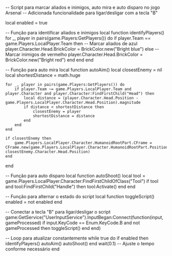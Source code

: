 -- Script para marcar aliados e inimigos, auto mira e auto disparo no jogo Arsenal
-- Adicionada funcionalidade para ligar/desligar com a tecla "B"

local enabled = true

-- Função para identificar aliados e inimigos
local function identifyPlayers()
    for _, player in pairs(game.Players:GetPlayers()) do
        if player.Team == game.Players.LocalPlayer.Team then
            -- Marcar aliados de azul
            player.Character.Head.BrickColor = BrickColor.new("Bright blue")
        else
            -- Marcar inimigos de vermelho
            player.Character.Head.BrickColor = BrickColor.new("Bright red")
        end
    end
end

-- Função para auto mira
local function autoAim()
    local closestEnemy = nil
    local shortestDistance = math.huge

    for _, player in pairs(game.Players:GetPlayers()) do
        if player.Team ~= game.Players.LocalPlayer.Team and player.Character and player.Character:FindFirstChild("Head") then
            local distance = (player.Character.Head.Position - game.Players.LocalPlayer.Character.Head.Position).magnitude
            if distance < shortestDistance then
                closestEnemy = player
                shortestDistance = distance
            end
        end
    end

    if closestEnemy then
        game.Players.LocalPlayer.Character.HumanoidRootPart.CFrame = CFrame.new(game.Players.LocalPlayer.Character.HumanoidRootPart.Position, closestEnemy.Character.Head.Position)
    end
end

-- Função para auto disparo
local function autoShoot()
    local tool = game.Players.LocalPlayer.Character:FindFirstChildOfClass("Tool")
    if tool and tool:FindFirstChild("Handle") then
        tool:Activate()
    end
end

-- Função para alternar o estado do script
local function toggleScript()
    enabled = not enabled
end

-- Conectar a tecla "B" para ligar/desligar o script
game:GetService("UserInputService").InputBegan:Connect(function(input, gameProcessed)
    if input.KeyCode == Enum.KeyCode.B and not gameProcessed then
        toggleScript()
    end
end)

-- Loop para atualizar constantemente
while true do
    if enabled then
        identifyPlayers()
        autoAim()
        autoShoot()
    end
    wait(0.1) -- Ajuste o tempo conforme necessário
end
